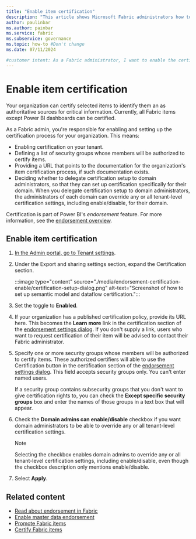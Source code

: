 ```yaml
---
title: "Enable item certification"
description: "This article shows Microsoft Fabric administrators how to enable item certification in their tenant."
author: paulinbar
ms.author: painbar
ms.service: fabric
ms.subservice: governance
ms.topic: how-to #Don't change
ms.date: 07/11/2024

#customer intent: As a Fabric administrator, I want to enable the certification endorsement feature so that specified users can apply the Certified badge to items that they can certify as meeting organizational quality standards.
---
```


# Enable item certification

Your organization can certify selected items to identify them an as authoritative sources for critical information. Currently, all Fabric items except Power BI dashboards can be certified.

As a Fabric admin, you're responsible for enabling and setting up the certification process for your organization. This means:
* Enabling certification on your tenant.
* Defining a list of security groups whose members will be authorized to certify items.
* Providing a URL that points to the documentation for the organization's item certification process, if such documentation exists.
* Deciding whether to delegate certification setup to domain administrators, so that they can set up certification specifically for their domain. When you delegate certification setup to domain administrators, the administrators of each domain can override any or all tenant-level certification settings, including enable/disable, for their domain.

Certification is part of Power BI's *endorsement* feature. For more information, see the [endorsement overview](../governance/endorsement-overview.md).

## Enable item certification

1. [In the Admin portal, go to Tenant settings](./about-tenant-settings.md#how-to-get-to-the-tenant-settings).
1. Under the Export and sharing settings section, expand the Certification section.

   :::image type="content" source="./media/endorsement-certification-enable/certification-setup-dialog.png" alt-text="Screenshot of how to set up semantic model and dataflow certification.":::

1. Set the toggle to **Enabled**.
1. If your organization has a published certification policy, provide its URL here. This becomes the **Learn more** link in the certification section of the [endorsement settings dialog](../get-started/endorsement-promote-certify.md#request-certification-or-master-data-designation). If you don't supply a link, users who want to request certification of their item will be advised to contact their Fabric administrator.
1. Specify one or more security groups whose members will be authorized to certify items. These authorized certifiers will able to use the Certification button in the certification section of the [endorsement settings dialog](../get-started/endorsement-promote-certify.md#certify-items). This field accepts security groups only. You can't enter named users.
    
    If a security group contains subsecurity groups that you don't want to give certification rights to, you can check the **Except specific security groups** box and enter the names of those groups in a text box that will appear.

1. Check the **Domain admins can enable/disable** checkbox if you want domain administrators to be able to override any or all tenant-level certification settings.

    > [!NOTE]
    > Selecting the checkbox enables domain admins to override any or all tenant-level certification settings, including enable/disable, even though the checkbox description only mentions enable/disable.

1. Select **Apply**.

## Related content

* [Read about endorsement in Fabric](../governance/endorsement-overview.md)
* [Enable master data endorsement](./endorsement-master-data-enable.md)
* [Promote Fabric items](../get-started/endorsement-promote-certify.md#promote-items)
* [Certify Fabric items](../get-started/endorsement-promote-certify.md#certify-items)